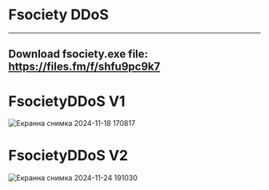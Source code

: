 # Fsociety DDoS
------------------------------------------------------------------------------------------------------------------------
Download fsociety.exe file: https://files.fm/f/shfu9pc9k7
------------------------------------------------------------------------------------------------------------------------

# FsocietyDDoS V1
![Екранна снимка 2024-11-18 170817](https://github.com/user-attachments/assets/18fb5206-6c22-4889-be8c-3d9f61a1d4ed)

# FsocietyDDoS V2
![Екранна снимка 2024-11-24 191030](https://github.com/user-attachments/assets/4c23d131-3196-41ee-b5c7-76a3213ec1e4)
